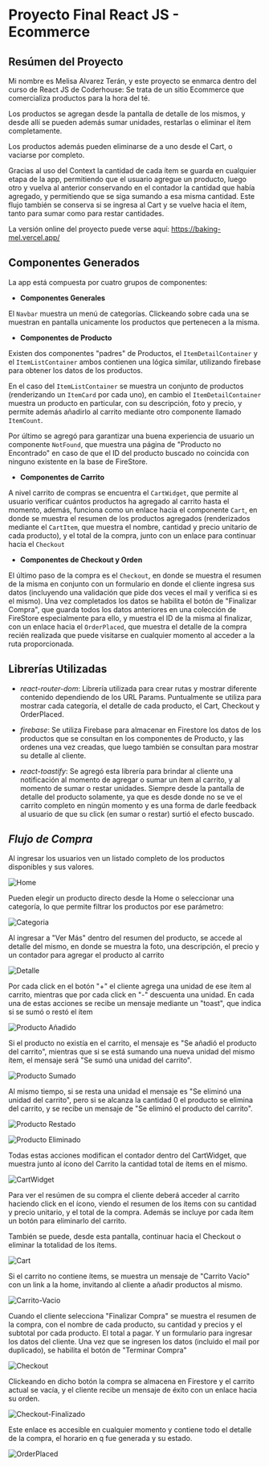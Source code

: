 # Proyecto Final React JS - Ecommerce

## Resúmen del Proyecto

Mi nombre es Melisa Alvarez Terán, y este proyecto se enmarca dentro del curso de React JS de Coderhouse: Se trata de un sitio Ecommerce que comercializa productos para la hora del 
té.

Los productos se agregan desde la pantalla de detalle de los mismos, y desde allí se pueden además sumar unidades, restarlas o eliminar el ítem completamente. 

Los productos además pueden eliminarse de a uno desde el Cart, o vaciarse por completo. 

Gracias al uso del Context la cantidad de cada ítem se guarda en cualquier etapa de la app, permitiendo que el usuario agregue un producto, luego otro y vuelva al anterior conservando en el contador la cantidad que había agregado, y permitiendo que se siga sumando a esa misma cantidad. Este flujo también se conserva si se ingresa al Cart y se vuelve hacia el ítem, tanto para sumar como para restar cantidades.

La versión online del proyecto puede verse aquí: https://baking-mel.vercel.app/

## Componentes Generados
La app está compuesta por cuatro grupos de componentes:

- **Componentes Generales**

El `Navbar` muestra un menú de categorías. Clickeando sobre cada una se muestran en pantalla unicamente los productos que pertenecen a la misma.

- **Componentes de Producto**

Existen dos componentes "padres" de Productos, el `ItemDetailContainer` y el `ItemListContainer` ambos contienen una lógica similar, utilizando firebase para obtener los datos de los productos.

En el caso del `ItemListContainer` se muestra un conjunto de productos (renderizando un `ItemCard` por cada uno), en cambio el `ItemDetailContainer` muestra un producto en particular, con su descripción, foto y precio, y permite además añadirlo al carrito mediante otro componente llamado `ItemCount`.

Por último se agregó para garantizar una buena experiencia de usuario un componente `NotFound`, que muestra una página de "Producto no Encontrado" en caso de que el ID del producto buscado no coincida con ninguno existente en la base de FireStore.

- **Componentes de Carrito**

A nivel carrito de compras se encuentra el `CartWidget`, que permite al usuario verificar cuántos productos ha agregado al carrito hasta el momento, además, funciona como un enlace hacia el componente `Cart`, en donde se muestra el resumen de los productos agregados (renderizados mediante el `CartItem`, que muestra el nombre, cantidad y precio unitario de cada producto), y el total de la compra, junto con un enlace para continuar hacia el `Checkout`

- **Componentes de Checkout y Orden**

El último paso de la compra es el `Checkout`, en donde se muestra el resumen de la misma en conjunto con un formulario en donde el cliente ingresa sus datos (incluyendo una validación que pide dos veces el mail y verifica si es el mismo). Una vez completados los datos se habilita el botón de "Finalizar Compra", que guarda todos los datos anteriores en una colección de FireStore especialmente para ello, y muestra el ID de la misma al finalizar, con un enlace hacia el `OrderPlaced`, que muestra el detalle de la compra recién realizada que puede visitarse en cualquier momento al acceder a la ruta proporcionada.
  
## Librerías Utilizadas

- *react-router-dom*:
Librería utilizada para crear rutas y mostrar diferente contenido dependiendo de los URL Params. Puntualmente se utiliza para mostrar cada categoría, el detalle de cada producto, el Cart, Checkout y OrderPlaced.

- *firebase*:
Se utiliza Firebase para almacenar en Firestore los datos de los productos que se consultan en los componentes de Producto, y las ordenes una vez creadas, que luego también se consultan para mostrar su detalle al cliente.

- *react-toastify*:
Se agregó esta librería para brindar al cliente una notificación al momento de agregar o sumar un ítem al carrito, y al momento de sumar o restar unidades. Siempre desde la pantalla de detalle del producto solamente, ya que es desde donde no se ve el carrito completo en ningún momento y es una forma de darle feedback al usuario de que su click (en sumar o restar) surtió el efecto buscado.

## _Flujo de Compra_

Al ingresar los usuarios ven un listado completo de los productos disponibles y sus valores.

![Home](./public/img/Home.png)

Pueden elegir un producto directo desde la Home o seleccionar una categoría, lo que permite filtrar los productos por ese parámetro:

![Categoria](./public/img/Categoria.png)

Al ingresar a "Ver Más" dentro del resumen del producto, se accede al detalle del mismo, en donde se muestra la foto, una descripción, el precio y un contador para agregar el producto al carrito

![Detalle](./public/img/Detalle.png)

Por cada click en el botón "+" el cliente agrega una unidad de ese ítem al carrito, mientras que por cada click en "-" descuenta una unidad. En cada una de estas acciones se recibe un mensaje mediante un "toast", que indica si se sumó o restó el ítem

![Producto Añadido](./public/img/Prod-Anadido.png)

Si el producto no existía en el carrito, el mensaje es "Se añadió el producto del carrito", mientras que si se está sumando una nueva unidad del mismo ítem, el mensaje será "Se sumó una unidad del carrito".

![Producto Sumado](./public/img/Prod-Sumado.png)

Al mismo tiempo, si se resta una unidad el mensaje es "Se eliminó una unidad del carrito", pero si se alcanza la cantidad 0 el producto se elimina del carrito, y se recibe un mensaje de "Se eliminó el producto del carrito".

![Producto Restado](./public/img/Prod-Restado.png)

![Producto Eliminado](./public/img/Prod-Eliminado.png)

Todas estas acciones modifican el contador dentro del CartWidget, que muestra junto al ícono del Carrito la cantidad total de ítems en el mismo.

![CartWidget](./public/img/CartWidget.png)

Para ver el resúmen de su compra el cliente deberá acceder al carrito haciendo click en el ícono, viendo el resumen de los ítems con su cantidad y precio unitario, y el total de la compra. Además se incluye por cada ítem un botón para eliminarlo del carrito.

También se puede, desde esta pantalla, continuar hacia el Checkout o eliminar la totalidad de los ítems.

![Cart](./public/img/Cart.png)

Si el carrito no contiene ítems, se muestra un mensaje de "Carrito Vacío" con un link a la home, invitando al cliente a añadir productos al mismo.

![Carrito-Vacio](./public/img/Carrito-Vacio.png)

Cuando el cliente selecciona "Finalizar Compra" se muestra el resumen de la compra, con el nombre de cada producto, su cantidad y precios y el subtotal por cada producto. El total a pagar. Y un formulario para ingresar los datos del cliente. Una vez que se ingresen los datos (incluido el mail por duplicado), se habilita el botón de "Terminar Compra"

![Checkout](./public/img/Checkout.png)

Clickeando en dicho botón la compra se almacena en Firestore y el carrito actual se vacía, y el cliente recibe un mensaje de éxito con un enlace hacia su orden.

![Checkout-Finalizado](./public/img/Checkout-Finalizado.png)

Este enlace es accesible en cualquier momento y contiene todo el detalle de la compra, el horario en q fue generada y su estado.

![OrderPlaced](./public/img/OrderPlaced.png)
